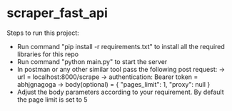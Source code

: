 # scraper_fast_api

Steps to run this project: 
 - Run command "pip install -r requirements.txt" to install all the required libraries for this repo
 - Run command "python main.py" to start the server
 - In postman or any other similar tool pass the following post request:
    -> url = localhost:8000/scrape
    -> authentication: Bearer token = abhjgnagoga
    -> body(optional) = {
                "pages_limit": 1,
                "proxy": null
            }
 - Adjust the body parameters according to your requirement. By default the page limit is set to 5 
